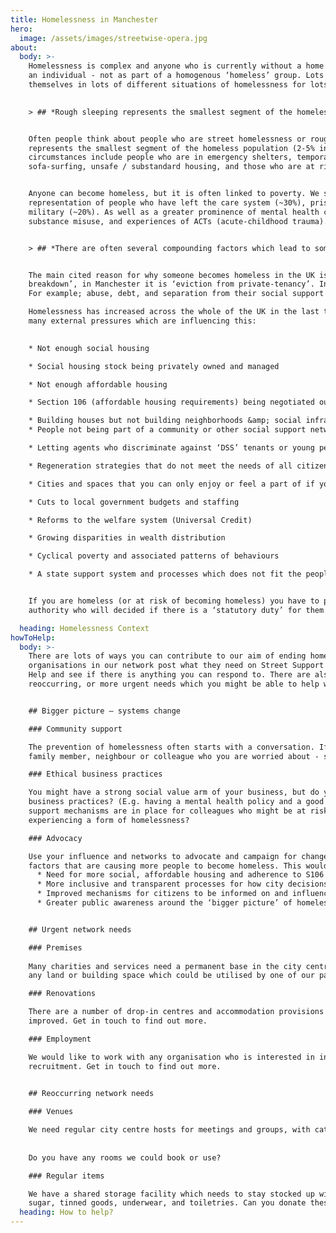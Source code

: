 ```yaml
---
title: Homelessness in Manchester
hero:
  image: /assets/images/streetwise-opera.jpg
about:
  body: >-
    Homelessness is complex and anyone who is currently without a home should be viewed as
    an individual - not as part of a homogenous ‘homeless’ group. Lots of different people find
    themselves in lots of different situations of homelessness for lots of different reasons.

    
    > ## *Rough sleeping represents the smallest segment of the homeless population.*


    Often people think about people who are street homelessness or rough sleeping, but this
    represents the smallest segment of the homeless population (2-5% in Manchester). Other
    circumstances include people who are in emergency shelters, temporary accommodation,
    sofa-surfing, unsafe / substandard housing, and those who are at risk of being homeless.


    Anyone can become homeless, but it is often linked to poverty. We see a higher
    representation of people who have left the care system (~30%), prison system (~20%), and
    military (~20%). As well as a greater prominence of mental health conditions (~70%),
    substance misuse, and experiences of ACTs (acute-childhood trauma).


    > ## *There are often several compounding factors which lead to someone being in a situation of homelessness.*


    The main cited reason for why someone becomes homeless in the UK is ‘relationship
    breakdown’, in Manchester it is ‘eviction from private-tenancy’. In reality, there are often several compounding factors which lead to someone being in a situation of homelessness.
    For example; abuse, debt, and separation from their social support networks.

    Homelessness has increased across the whole of the UK in the last ten years and there are
    many external pressures which are influencing this:

    
    * Not enough social housing

    * Social housing stock being privately owned and managed

    * Not enough affordable housing

    * Section 106 (affordable housing requirements) being negotiated out of privately

    * Building houses but not building neighborhoods &amp; social infrastructure
    * People not being part of a community or other social support networks

    * Letting agents who discriminate against ‘DSS’ tenants or young people

    * Regeneration strategies that do not meet the needs of all citizens

    * Cities and spaces that you can only enjoy or feel a part of if you have money

    * Cuts to local government budgets and staffing

    * Reforms to the welfare system (Universal Credit)

    * Growing disparities in wealth distribution

    * Cyclical poverty and associated patterns of behaviours

    * A state support system and processes which does not fit the people it is for


    If you are homeless (or at risk of becoming homeless) you have to present at your local
    authority who will decided if there is a ‘statutory duty’ for them to support you.

  heading: Homelessness Context
howToHelp:
  body: >-
    There are lots of ways you can contribute to our aim of ending homelessness. The
    organisations in our network post what they need on Street Support – have a look on Give
    Help and see if there is anything you can respond to. There are also some bigger,
    reoccurring, or more urgent needs which you might be able to help with:


    ## Bigger picture – systems change

    ### Community support

    The prevention of homelessness often starts with a conversation. If there is a friend,
    family member, neighbour or colleague who you are worried about - speak up.

    ### Ethical business practices

    You might have a strong social value arm of your business, but do you follow ethical
    business practices? (E.g. having a mental health policy and a good pay ratio). What
    support mechanisms are in place for colleagues who might be at risk of, or
    experiencing a form of homelessness?

    ### Advocacy

    Use your influence and networks to advocate and campaign for change on the wider
    factors that are causing more people to become homeless. This would include:
      * Need for more social, affordable housing and adherence to S106
      * More inclusive and transparent processes for how city decisions are made
      * Improved mechanisms for citizens to be informed on and influence policy
      * Greater public awareness around the ‘bigger picture’ of homelessness


    ## Urgent network needs

    ### Premises
    
    Many charities and services need a permanent base in the city centre. Do you have
    any land or building space which could be utilised by one of our partners?

    ### Renovations

    There are a number of drop-in centres and accommodation provisions that could be
    improved. Get in touch to find out more.

    ### Employment

    We would like to work with any organisation who is interested in inclusive
    recruitment. Get in touch to find out more.

  
    ## Reoccurring network needs

    ### Venues

    We need regular city centre hosts for meetings and groups, with catering if possible.
    
    
    Do you have any rooms we could book or use?

    ### Regular items

    We have a shared storage facility which needs to stay stocked up with coffee, tea,
    sugar, tinned goods, underwear, and toiletries. Can you donate these items?
  heading: How to help?
---
```



